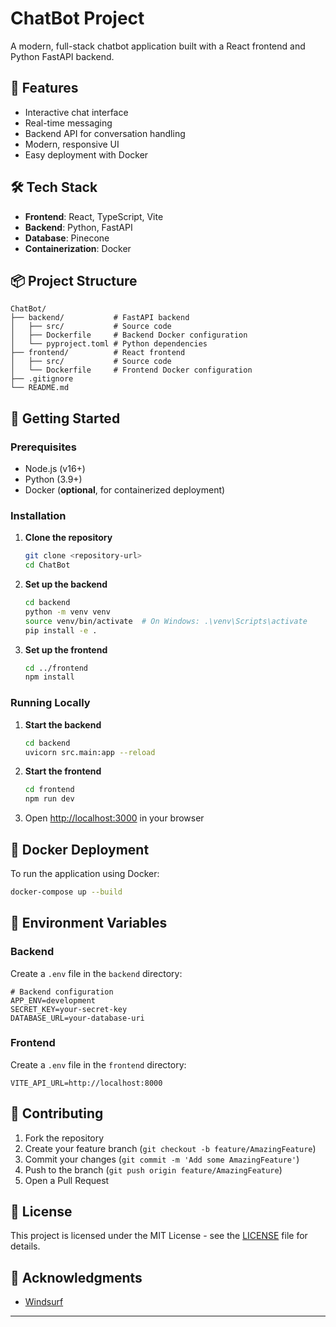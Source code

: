 # ChatBot Project

A modern, full-stack chatbot application built with a React frontend and Python FastAPI backend.

## 🚀 Features

- Interactive chat interface
- Real-time messaging
- Backend API for conversation handling
- Modern, responsive UI
- Easy deployment with Docker

## 🛠️ Tech Stack

- **Frontend**: React, TypeScript, Vite
- **Backend**: Python, FastAPI
- **Database**: Pinecone
- **Containerization**: Docker

## 📦 Project Structure

```
ChatBot/
├── backend/           # FastAPI backend
│   ├── src/           # Source code
│   ├── Dockerfile     # Backend Docker configuration
│   └── pyproject.toml # Python dependencies
├── frontend/          # React frontend
│   ├── src/           # Source code
│   └── Dockerfile     # Frontend Docker configuration
├── .gitignore
└── README.md
```

## 🚀 Getting Started

### Prerequisites

- Node.js (v16+)
- Python (3.9+)
- Docker (**optional**, for containerized deployment)

### Installation

1. **Clone the repository**
   ```bash
   git clone <repository-url>
   cd ChatBot
   ```

2. **Set up the backend**
   ```bash
   cd backend
   python -m venv venv
   source venv/bin/activate  # On Windows: .\venv\Scripts\activate
   pip install -e .
   ```

3. **Set up the frontend**
   ```bash
   cd ../frontend
   npm install
   ```

### Running Locally

1. **Start the backend**
   ```bash
   cd backend
   uvicorn src.main:app --reload
   ```

2. **Start the frontend**
   ```bash
   cd frontend
   npm run dev
   ```

3. Open [http://localhost:3000](http://localhost:3000) in your browser

## 🐳 Docker Deployment

To run the application using Docker:

```bash
docker-compose up --build
```

## 📝 Environment Variables

### Backend
Create a `.env` file in the `backend` directory:

```
# Backend configuration
APP_ENV=development
SECRET_KEY=your-secret-key
DATABASE_URL=your-database-uri
```

### Frontend
Create a `.env` file in the `frontend` directory:

```
VITE_API_URL=http://localhost:8000
```

## 🤝 Contributing

1. Fork the repository
2. Create your feature branch (`git checkout -b feature/AmazingFeature`)
3. Commit your changes (`git commit -m 'Add some AmazingFeature'`)
4. Push to the branch (`git push origin feature/AmazingFeature`)
5. Open a Pull Request

## 📄 License

This project is licensed under the MIT License - see the [LICENSE](LICENSE) file for details.

## 🙏 Acknowledgments

- [Windsurf](https://windsurf.com/)

---

